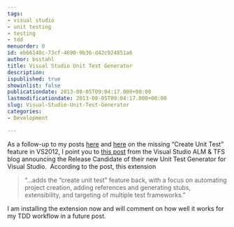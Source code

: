 ```yaml
---
tags:
- visual studio
- unit testing
- testing
- tdd
menuorder: 0
id: eb66140c-73cf-4690-9b36-d42c924851a6
author: bsstahl
title: Visual Studio Unit Test Generator
description: 
ispublished: true
showinlist: false
publicationdate: 2013-08-05T09:04:17.000+00:00
lastmodificationdate: 2013-08-05T09:04:17.000+00:00
slug: Visual-Studio-Unit-Test-Generator
categories:
- Development

---
```

As a follow-up to my posts [here]({PathToRoot}/Posts/The-Missing-e2809cCreate-Unit-Teste2809d-feature-in-Visual-Studio-2012.html) and [here]({PathToRoot}/Posts/Regain-Access-to-the-CreateUnitTests-Command-in-VS2012.html) on the missing “Create Unit Test” feature in VS2012, I point you to [this post](https://devblogs.microsoft.com/devops/visual-studio-unit-test-generator-is-feature-complete-v1-release-candidate-lands-2/) from the Visual Studio ALM & TFS blog announcing the Release Candidate of their new Unit Test Generator for Visual Studio.  According to the post, this extension

> “…adds the “create unit test” feature back, with a focus on automating project creation, adding references and generating stubs, extensibility, and targeting of multiple test frameworks.”

I am installing the extension now and will comment on how well it works for my TDD workflow in a future post.